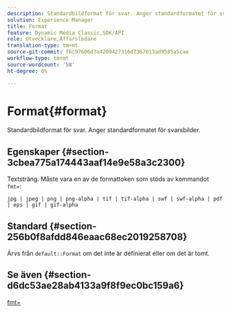 ```yaml
---
description: Standardbildformat för svar. Anger standardformatet för svarsbilder.
solution: Experience Manager
title: Format
feature: Dynamic Media Classic,SDK/API
role: Utvecklare,Affärsledare
translation-type: tm+mt
source-git-commit: f6c97606d7a4209427316d7367013ad9585a5cae
workflow-type: tm+mt
source-wordcount: '58'
ht-degree: 0%

---
```



# Format{#format}

Standardbildformat för svar. Anger standardformatet för svarsbilder.

## Egenskaper {#section-3cbea775a174443aaf14e9e58a3c2300}

Textsträng. Måste vara en av de formattoken som stöds av kommandot `fmt=`:

`jpg | jpeg | png | png-alpha | tif | tif-alpha | swf | swf-alpha | pdf | eps | gif | gif-alpha`

## Standard {#section-256b0f8afdd846eaac68ec2019258708}

Ärvs från `default::Format` om det inte är definierat eller om det är tomt.

## Se även {#section-d6dc53ae28ab4133a9f8f9ec0bc159a6}

[fmt=](../../../../../ir-api/http-protocol/image-rendering-api-ref/c-ir-http-protocol-ref/c-ir-http-protocol-command-reference/r-ir-fmt.md#reference-4c743f67d56b47c5b774fcc900ff758c)
